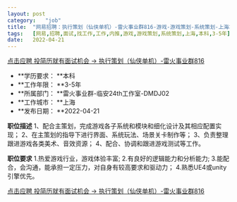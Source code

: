 ```yaml
---
layout:	post
category:	"job"
title:	"网易招聘：执行策划（仙侠单机）-雷火事业群816-游戏-游戏策划-系统策划-上海本科3-5年"
tags:	[网易,招聘,面试,找工作,工作,内推,游戏,游戏策划,系统策划,上海,本科,3-5年]
date:	2022-04-21
---
```


[点击应聘 投简历就有面试机会 -> 执行策划（仙侠单机）-雷火事业群816](http://mobile.bole.netease.com/bole/boleDetail?id=38344&employeeId=346f03c3cda5f04c&key=all)



- **学历要求： **本科
- **工作年限： **3-5年
- **所属部门： **雷火事业群-临安24th工作室-DMDJ02
- **工作城市： **上海
- **发布日期： **2022-04-21



**职位描述**
1、配合主策划，完成游戏各子系统和模块和细化设计及其相应配置实现；
2、在主策划的指导下进行界面、系统玩法、场景关卡制作等；
3、负责整理跟进游戏各类美术、音效资源；
4、配合、协调和跟进游戏测试等工作。



**职位要求**
1.热爱游戏行业，游戏体验丰富;
2.有良好的逻辑能力和分析能力; 
3.能配合，会沟通，能承担一定压力，对自身有较高要求和驱动力；
4.熟悉UE4或unity引擎优先。



[点击应聘 投简历就有面试机会 -> 执行策划（仙侠单机）-雷火事业群816](http://mobile.bole.netease.com/bole/boleDetail?id=38344&employeeId=346f03c3cda5f04c&key=all)